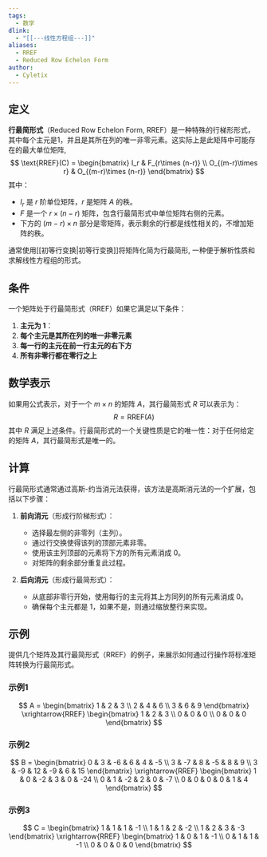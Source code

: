 ```yaml
---
tags:
  - 数学
dlink:
  - "[[---线性方程组---]]"
aliases:
  - RREF
  - Reduced Row Echelon Form
author:
  - Cyletix
---
```

## 定义
**行最简形式**（Reduced Row Echelon Form, RREF）是一种特殊的行梯形形式，其中每个主元是1，并且是其所在列的唯一非零元素。这实际上是此矩阵中可能存在的最大单位矩阵, 
$$
\text{RREF}(C) = \begin{bmatrix}
I_r & F_{r\times (n-r)} \\
O_{(m-r)\times r} & O_{(m-r)\times (n-r)}
\end{bmatrix}
$$
其中：
- $I_r$ 是 $r$ 阶单位矩阵，$r$ 是矩阵 $A$ 的秩。
- $F$ 是一个 $r \times (n-r)$ 矩阵，包含行最简形式中单位矩阵右侧的元素。
- 下方的 $(m-r) \times n$ 部分是零矩阵，表示剩余的行都是线性相关的，不增加矩阵的秩。

通常使用[[初等行变换|初等行变换]]将矩阵化简为行最简形, 一种便于解析性质和求解线性方程组的形式。
## 条件
一个矩阵处于行最简形式（RREF）如果它满足以下条件：
1. **主元为 1**：
2. **每个主元是其所在列的唯一非零元素**
3. **每一行的主元在前一行主元的右下方**
4. **所有非零行都在零行之上**

## 数学表示
如果用公式表示，对于一个 $m \times n$ 的矩阵 $A$，其行最简形式 $R$ 可以表示为：
$$
R = \text{RREF}(A)
$$
其中 $R$ 满足上述条件。行最简形式的一个关键性质是它的唯一性：对于任何给定的矩阵 $A$，其行最简形式是唯一的。

## 计算

行最简形式通常通过高斯-约当消元法获得，该方法是高斯消元法的一个扩展，包括以下步骤：

1. **前向消元**（形成行阶梯形式）：
   - 选择最左侧的非零列（主列）。
   - 通过行交换使得该列的顶部元素非零。
   - 使用该主列顶部的元素将下方的所有元素消成 0。
   - 对矩阵的剩余部分重复此过程。

2. **后向消元**（形成行最简形式）：
   - 从底部非零行开始，使用每行的主元将其上方同列的所有元素消成 0。
   - 确保每个主元都是 1，如果不是，则通过缩放整行来实现。


## 示例

提供几个矩阵及其行最简形式（RREF）的例子，来展示如何通过行操作将标准矩阵转换为行最简形式。

### 示例1
$$
A = \begin{bmatrix}
1 & 2 & 3 \\
2 & 4 & 6 \\
3 & 6 & 9
\end{bmatrix}
\xrightarrow{RREF}
\begin{bmatrix}
1 & 2 & 3 \\
0 & 0 & 0 \\
0 & 0 & 0
\end{bmatrix}
$$
### 示例2
$$
B = \begin{bmatrix}
0 & 3 & -6 & 6 & 4 & -5 \\
3 & -7 & 8 & -5 & 8 & 9 \\
3 & -9 & 12 & -9 & 6 & 15
\end{bmatrix}
\xrightarrow{RREF}
\begin{bmatrix}
1 & 0 & -2 & 3 & 0 & -24 \\
0 & 1 & -2 & 2 & 0 & -7 \\
0 & 0 & 0 & 0 & 1 & 4
\end{bmatrix}
$$
### 示例3
$$
C = \begin{bmatrix}
1 & 1 & 1 & -1 \\
1 & 1 & 2 & -2 \\
1 & 2 & 3 & -3
\end{bmatrix}
\xrightarrow{RREF}
\begin{bmatrix}
1 & 0 & 1 & -1 \\
0 & 1 & 1 & -1 \\
0 & 0 & 0 & 0
\end{bmatrix}
$$
